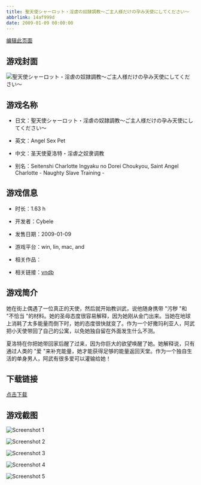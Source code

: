 ```yaml
---
title: 聖天使シャーロット・淫虐の奴隷調教～ご主人様だけの孕み天使にしてください～
abbrlink: 14af999d
date: 2009-01-09 00:00:00
---
```

[编辑此页面](https://github.com/ACG-3/ADV3-source/blob/main/source/_posts/games/%E8%81%96%E5%A4%A9%E4%BD%BF%E3%82%B7%E3%83%A3%E3%83%BC%E3%83%AD%E3%83%83%E3%83%88%E3%83%BB%E6%B7%AB%E8%99%90%E3%81%AE%E5%A5%B4%E9%9A%B7%E8%AA%BF%E6%95%99%EF%BD%9E%E3%81%94%E4%B8%BB%E4%BA%BA%E6%A7%98%E3%81%A0%E3%81%91%E3%81%AE%E5%AD%95%E3%81%BF%E5%A4%A9%E4%BD%BF%E3%81%AB%E3%81%97%E3%81%A6%E3%81%8F%E3%81%A0%E3%81%95%E3%81%84%EF%BD%9E.md)

## 游戏封面

![聖天使シャーロット・淫虐の奴隷調教～ご主人様だけの孕み天使にしてください～](https://pan.timero.xyz/d/onedrive/img_lib_001/%E8%81%96%E5%A4%A9%E4%BD%BF%E3%82%B7%E3%83%A3%E3%83%BC%E3%83%AD%E3%83%83%E3%83%88%E3%83%BB%E6%B7%AB%E8%99%90%E3%81%AE%E5%A5%B4%E9%9A%B7%E8%AA%BF%E6%95%99%EF%BD%9E%E3%81%94%E4%B8%BB%E4%BA%BA%E6%A7%98%E3%81%A0%E3%81%91%E3%81%AE%E5%AD%95%E3%81%BF%E5%A4%A9%E4%BD%BF%E3%81%AB%E3%81%97%E3%81%A6%E3%81%8F%E3%81%A0%E3%81%95%E3%81%84%EF%BD%9E_cover.avif)


## 游戏名称

- 日文：聖天使シャーロット・淫虐の奴隷調教～ご主人様だけの孕み天使にしてください～
- 英文：Angel Sex Pet
- 中文：圣天使夏洛特・淫虐之奴隶调教

- 别名：Seitenshi Charlotte Ingyaku no Dorei Choukyou, Saint Angel Charlotte - Naughty Slave Training -


## 游戏信息

- 时长：1.63 h
- 开发者：Cybele
- 发售日期：2009-01-09
- 游戏平台：win, lin, mac, and
- 相关作品：

- 相关链接：[vndb](https://vndb.org/v1520)


## 游戏简介

她在街上偶遇了一位真正的天使，然后就开始教训武，说他随身携带 "污秽 "和 "不恰当 "的材料。她的圣母态度很容易解释，因为她刚从金门出来。当她在地球上消耗了太多能量而倒下时，她的态度很快就变了。作为一个好撒玛利亚人，阿武把小天使带回了自己的公寓，以免她独自留在外面发生什么不测。

夏洛特在你把她带回家后醒了过来，因为你巨大的欲望唤醒了她。她解释说，只有通过人类的 "爱 "来补充能量，她才能获得足够的能量返回天堂。作为一个独自生活的单身男人，阿武有很多爱可以灌输给她！




## 下载链接

[点击下载](https://pan.timero.xyz/onedrive/adv_lib_001/%E8%81%96%E5%A4%A9%E4%BD%BF%E3%82%B7%E3%83%A3%E3%83%BC%E3%83%AD%E3%83%83%E3%83%88%E3%83%BB%E6%B7%AB%E8%99%90%E3%81%AE%E5%A5%B4%E9%9A%B7%E8%AA%BF%E6%95%99%EF%BD%9E%E3%81%94%E4%B8%BB%E4%BA%BA%E6%A7%98%E3%81%A0%E3%81%91%E3%81%AE%E5%AD%95%E3%81%BF%E5%A4%A9%E4%BD%BF%E3%81%AB%E3%81%97%E3%81%A6%E3%81%8F%E3%81%A0%E3%81%95%E3%81%84%EF%BD%9E)


## 游戏截图


![Screenshot 1](https://pan.timero.xyz/d/onedrive/img_lib_001/%E8%81%96%E5%A4%A9%E4%BD%BF%E3%82%B7%E3%83%A3%E3%83%BC%E3%83%AD%E3%83%83%E3%83%88%E3%83%BB%E6%B7%AB%E8%99%90%E3%81%AE%E5%A5%B4%E9%9A%B7%E8%AA%BF%E6%95%99%EF%BD%9E%E3%81%94%E4%B8%BB%E4%BA%BA%E6%A7%98%E3%81%A0%E3%81%91%E3%81%AE%E5%AD%95%E3%81%BF%E5%A4%A9%E4%BD%BF%E3%81%AB%E3%81%97%E3%81%A6%E3%81%8F%E3%81%A0%E3%81%95%E3%81%84%EF%BD%9E_Screenshot_1.avif)

![Screenshot 2](https://pan.timero.xyz/d/onedrive/img_lib_001/%E8%81%96%E5%A4%A9%E4%BD%BF%E3%82%B7%E3%83%A3%E3%83%BC%E3%83%AD%E3%83%83%E3%83%88%E3%83%BB%E6%B7%AB%E8%99%90%E3%81%AE%E5%A5%B4%E9%9A%B7%E8%AA%BF%E6%95%99%EF%BD%9E%E3%81%94%E4%B8%BB%E4%BA%BA%E6%A7%98%E3%81%A0%E3%81%91%E3%81%AE%E5%AD%95%E3%81%BF%E5%A4%A9%E4%BD%BF%E3%81%AB%E3%81%97%E3%81%A6%E3%81%8F%E3%81%A0%E3%81%95%E3%81%84%EF%BD%9E_Screenshot_2.avif)

![Screenshot 3](https://pan.timero.xyz/d/onedrive/img_lib_001/%E8%81%96%E5%A4%A9%E4%BD%BF%E3%82%B7%E3%83%A3%E3%83%BC%E3%83%AD%E3%83%83%E3%83%88%E3%83%BB%E6%B7%AB%E8%99%90%E3%81%AE%E5%A5%B4%E9%9A%B7%E8%AA%BF%E6%95%99%EF%BD%9E%E3%81%94%E4%B8%BB%E4%BA%BA%E6%A7%98%E3%81%A0%E3%81%91%E3%81%AE%E5%AD%95%E3%81%BF%E5%A4%A9%E4%BD%BF%E3%81%AB%E3%81%97%E3%81%A6%E3%81%8F%E3%81%A0%E3%81%95%E3%81%84%EF%BD%9E_Screenshot_3.avif)

![Screenshot 4](https://pan.timero.xyz/d/onedrive/img_lib_001/%E8%81%96%E5%A4%A9%E4%BD%BF%E3%82%B7%E3%83%A3%E3%83%BC%E3%83%AD%E3%83%83%E3%83%88%E3%83%BB%E6%B7%AB%E8%99%90%E3%81%AE%E5%A5%B4%E9%9A%B7%E8%AA%BF%E6%95%99%EF%BD%9E%E3%81%94%E4%B8%BB%E4%BA%BA%E6%A7%98%E3%81%A0%E3%81%91%E3%81%AE%E5%AD%95%E3%81%BF%E5%A4%A9%E4%BD%BF%E3%81%AB%E3%81%97%E3%81%A6%E3%81%8F%E3%81%A0%E3%81%95%E3%81%84%EF%BD%9E_Screenshot_4.avif)

![Screenshot 5](https://pan.timero.xyz/d/onedrive/img_lib_001/%E8%81%96%E5%A4%A9%E4%BD%BF%E3%82%B7%E3%83%A3%E3%83%BC%E3%83%AD%E3%83%83%E3%83%88%E3%83%BB%E6%B7%AB%E8%99%90%E3%81%AE%E5%A5%B4%E9%9A%B7%E8%AA%BF%E6%95%99%EF%BD%9E%E3%81%94%E4%B8%BB%E4%BA%BA%E6%A7%98%E3%81%A0%E3%81%91%E3%81%AE%E5%AD%95%E3%81%BF%E5%A4%A9%E4%BD%BF%E3%81%AB%E3%81%97%E3%81%A6%E3%81%8F%E3%81%A0%E3%81%95%E3%81%84%EF%BD%9E_Screenshot_5.avif)

